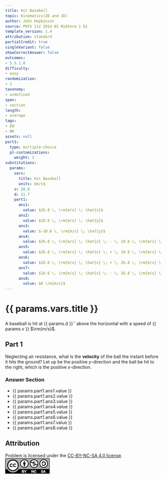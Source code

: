 ```yaml
---
title: Hit Baseball
topic: Kinematics(2D and 3D)
author: John Hopkinson
source: PHYS 112 2014 W1 Midterm 1 Q1
template_version: 1.4
attribution: standard
partialCredit: true
singleVariant: false
showCorrectAnswer: false
outcomes:
- 5.5.1.0
difficulty:
- easy
randomization:
- 2
taxonomy:
- undefined
span:
- section
length:
- average
tags:
- EW
- NR
assets: null
part1:
  type: multiple-choice
  pl-customizations:
    weight: 1
substitutions:
  params:
    vars:
      title: Hit Baseball
      units: $m/s$
    v: 28.8
    d: 21.7
    part1:
      ans1:
        value: $26.8 \, \rm{m/s} \; \hat{x}$
      ans2:
        value: $10.6 \, \rm{m/s} \; \hat{y}$
      ans3:
        value: $-10.6 \, \rm{m/s} \; \hat{y}$
      ans4:
        value: $26.8 \, \rm{m/s} \; \hat{x} \; - \; 10.6 \, \rm{m/s} \; \hat{y}$
      ans5:
        value: $26.8 \, \rm{m/s} \; \hat{x} \; + \; 10.6 \, \rm{m/s} \; \hat{y}$
      ans6:
        value: $10.6 \, \rm{m/s} \; \hat{x} \; + \; 26.8 \, \rm{m/s} \; \hat{y}$
      ans7:
        value: $10.6 \, \rm{m/s} \; \hat{x} \; - \; 26.8 \, \rm{m/s} \; \hat{y}$
      ans8:
        value: $0 \rm{m/s}$
---
```

# {{ params.vars.title }}
A baseball is hit at {{ params.d }}$^\circ$ above the horizontal with a speed of {{ params.v }} $\rm{m/s}$.

## Part 1

Neglecting air resistance, what is the **velocity** of the ball the instant before it hits the ground? Let up be the positive $y$-direction and the ball be hit to the right, which is the positive $x$-direction.

### Answer Section

- {{ params.part1.ans1.value }}
- {{ params.part1.ans2.value }}
- {{ params.part1.ans3.value }}
- {{ params.part1.ans4.value }}
- {{ params.part1.ans5.value }}
- {{ params.part1.ans6.value }}
- {{ params.part1.ans7.value }}
- {{ params.part1.ans8.value }}

## Attribution

Problem is licensed under the [CC-BY-NC-SA 4.0 license](https://creativecommons.org/licenses/by-nc-sa/4.0/).<br> ![The Creative Commons 4.0 license requiring attribution-BY, non-commercial-NC, and share-alike-SA license.](https://raw.githubusercontent.com/firasm/bits/master/by-nc-sa.png)
